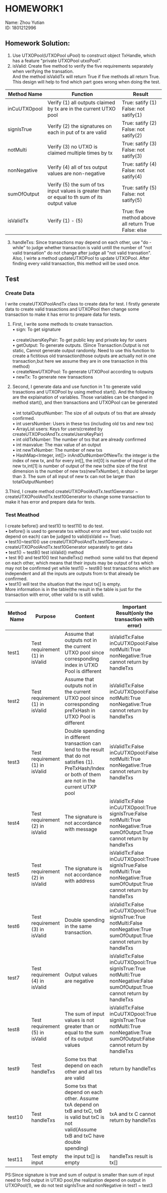 # HOMEWORK1
Name: Zhou Yutian<br>
ID: 1801212996<br>

## Homework Solution:<br>

1.  Use UTXOPool(UTXOPool uPool) to construct object TxHandle, which has a feature "private UTXOPool utxoPool".<br>
2.  isValid: Create five method to verify the five requirements separately when verifying the transation.<br>
And the method isValidTx will return True if five methods all return True.<br>
This design will help to find which part goes wrong when doing the test.<br>

 Method Name | Function  | Result
 ---- | ----- | ------  
 inCuUTXOpool  | Verify (1) all outputs claimed by tx are in the current UTXO pool| True: satify (1)<br>False: not satify(1) 
 signIsTrue  | Verify (2) the signatures on each in put of tx are valid| True: satify (2)<br>False: not satify(2) 
 notMulti  | Verify (3) no UTXO is claimed multiple times by tx| True: satify (3)<br>False: not satify(3) 
 nonNegative  | Verify (4) all of txs output values are non-negative| True: satify (4)<br>False: not satify(4) 
 sumOfOutput  | Verify (5) the sum of txs input values is greater than or equal to th sum of its output value| True: satify (5)<br>False: not satify(5) 
 isValidTx  | Verify (1) - (5) | True: five method above all return True<br>False: else

3.  handleTxs: Since transactions may depend on each other, use "do - while" to judge whether transaction is vaild untill the number of "not valid transation" do not change after judge all "not valid transation".<br>
Also, I wirte a method updateUTXOPool to update UTXOPool. After finding every valid transaction, this method will be used once. <br>


## Test<br>

### Create Data<br>

I write createUTXOPoolAndTx class to create data for test. I firstly generate data to create valid trasactions and UTXOPool then change some transaction to make it has error to prepare data for tests.<br>

1. First, I write some methods to create transaction.<br>
  • sign: To get signature<br> <br> 
  • createUsersKeyPair: To get public key and private key for users<br>
  • getOutput: To generate outputs. (Since Transaction.Output is not static, Cannot generate output randomly. Need to use this function to create a fictitious old transaction(those outputs are actually not in one transaction,but here we assume they are in one transaction in this method)<br>
  • createNewUTXOPool: To generate UTXOPool according to outputs<br>
  • newTx: To generate new transactions<br>

2. Second, I generate data and use function in 1 to generate valid trasactions and UTXOPool by using method start(). And the following are the explaination of variables. Those variables can be changed in method start(), and then transactions and UTXOPool can be generated<br> <br> 
  • int totalOutputNumber: The size of all outputs of txs that are already confirmed.<br>
  • int usersNumber: Users in these txs (including old txs and new txs)<br>
  • ArrayList<KeyPair> users: Keys for users(created by createUTXOPoolAndTx.createUsersKeyPair)<br>
  • int oldTxNumber: The number of txs that are already confirmed<br>
  • int maxvalue: The max value of an output<br>
  • int newTxNumber: The number of new txs<br>
  • HashMap<Integer, int[]> inAndOutNumberOfNewTx: the integer is the index of new tx, and for every int[], the int[0] is number of input of the new tx,int[1] is number of output of the new tx(the size of the first dimension is the number of new txs(newTxNumber), it should be larger than 3. The sum of all input of new tx can not be larger than totalOutputNumber)<br>

3.Third, I create method createUTXOPoolAndTx.test1Generator ~ createUTXOPoolAndTx.test10Generator to change some transaction to make it has error and prepare data for tests.<br>    

### Test Meathod<br>

I create before() and test1() to test11() to do test. <br>
  • before() is used to generate txs without error and test valid txs(do not depend on each) can be judged to valid(isValid == True). <br>
  • test1()~test10() use createUTXOPoolAndTx.test1Generator ~ createUTXOPoolAndTx.test10Generator separately to get data<br>
  • test1() ~ test8() test isValid() method<br>
  • test 9() and test10() test handleTxs() method: some valid txs that depend on each other, which means that their inputs may be output of txs which may not be confirmed yet while test1() ~ test8() test transactions which are independent and all the inputs are outputs from tx that already be confirmed.<br>
  • test1() will test the situation that the input tx[] is empty.<br>
More information is in the table(the result in the table is just for  the transaction with error, other valid tx is still valid).<br>

 Method Name | Purpose | Content  | Important Result(only the transaction with error)
 ---- | ----- | ------ | ------ 
 test1  | Test requirement (1) in isValid|Assume that outputs not in the current UTXO pool since corresponding index in UTXO Pool is different| isValidTx:False<br>inCuUTXOpool:False<br>notMulti:True<br> nonNegative:True<br>cannot return by handleTxs 
 test2  | Test requirement (1) in isValid |Assume that outputs not in the current UTXO pool since corresponding preTxHash in UTXO Pool is different| isValidTx:False<br>inCuUTXOpool:False<br>notMulti:True<br> nonNegative:True<br>cannot return by handleTxs 
 test3  | Test requirement (1) in isValid |Double spending in different transaction can lend to the result<br> that do not satisfies (1). PreTxHash/Index or both of them are not in the current UTXP pool | isValidTx:False<br>inCuUTXOpool:False<br>notMulti:True<br> nonNegative:True<br>cannot return by handleTxs 
 test4  | Test requirement (2) in isValid |The signature is not accordance with message| isValidTx:False<br>inCuUTXOpool:True<br>signIsTrue:False<br>notMulti:True<br> nonNegative:True<br>sumOfOutput:True<br>cannot return by handleTxs 
 test5  | Test requirement (2) in isValid |The signature is not accordance with address | isValidTx:False<br>inCuUTXOpool:Truee<br>signIsTrue:False<br>notMulti:True<br> nonNegative:True<br>sumOfOutput:True<br>cannot return by handleTxs 
 test6  | Test requirement (3) in isValid |Double spending in the same transaction.| isValidTx:False<br>inCuUTXOpool:True<br>signIsTrue:True<br>notMulti:False<br> nonNegative:True<br>sumOfOutput:True<br>cannot return by handleTxs 
 test7  | Test requirement (4) in isValid |Output values are negative| isValidTx:False<br>inCuUTXOpool:True<br>signIsTrue:True<br>notMulti:True<br> nonNegative:False<br>sumOfOutput:True<br>cannot return by handleTxs  
 test8  | Test requirement (5) in isValid |The sum of input values is not greater than or equal to the sum of its output values | isValidTx:False<br>inCuUTXOpool:True<br>signIsTrue:True<br>notMulti:True<br> nonNegative:True<br>sumOfOutput:False<br>cannot return by handleTxs 
 test9  | Test handleTxs | Some txs that depend on each other and all txs are valid | return by handleTxs 
 test10  | Test handleTxs | Some txs that depend on each other. Assume txA  depend on txB and txC, txB is valid but txC is not valid(Assume txB and txC have double spending) | txA and tx C cannot return by handleTxs
 test11  | Test empty input | the input tx[] is empty | handleTxs result is tx[]

PS:Since signature is true and sum of output is smaller than sum of input need to find output in UTXO pool,the realization depend on output in UTXOPool(1), we do not test signIsTrue and nonNegative in test1 ~ test3




